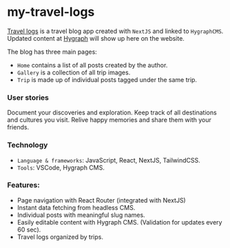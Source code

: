# my-travel-logs

[Travel logs](https://my-travel-logs.vercel.app/) is a travel blog app created with `NextJS` and linked to `HygraphCMS`. Updated content at [Hygraph](https://app.hygraph.com/) will show up here on the website. 

The blog has three main pages: 
- `Home` contains a list of all posts created by the author. 
- `Gallery` is a collection of all trip images.
- `Trip` is made up of individual posts tagged under the same trip. 

### User stories 
Document your discoveries and exploration. Keep track of all destinations and cultures you visit. Relive happy memories and share them with your friends. 

### Technology
- `Language & frameworks`: JavaScript, React, NextJS, TailwindCSS.
- `Tools`: VSCode, Hygraph CMS. 

### Features: 
- Page navigation with React Router (integrated with NextJS)
- Instant data fetching from headless CMS.
- Individual posts with meaningful slug names. 
- Easily editable content with Hygraph CMS. (Validation for updates every 60 sec). 
- Travel logs organized by trips.
